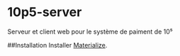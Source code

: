 # 10p5-server
Serveur et client web pour le système de paiment de 10⁵

##Installation
Installer [Materialize](http://materializecss.com/getting-started.html).
